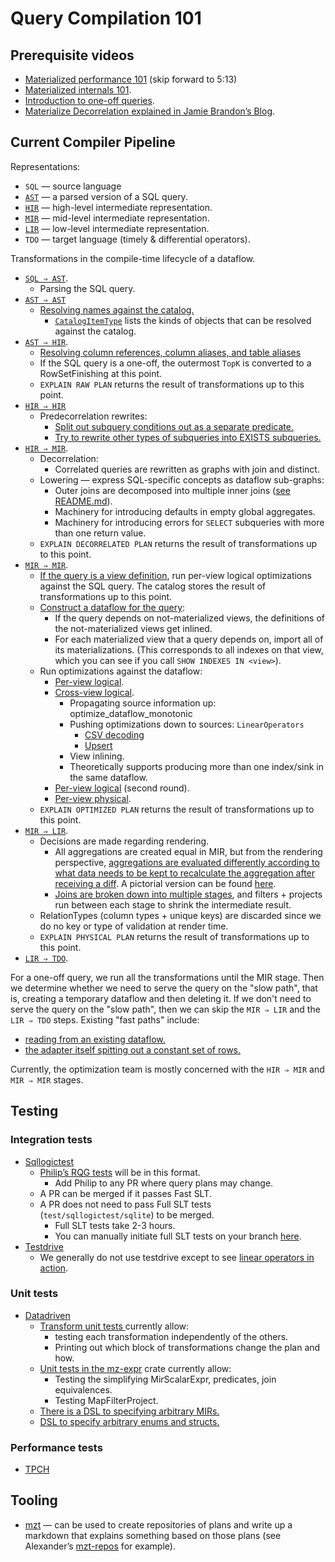 # Query Compilation 101

## Prerequisite videos

* [Materialized performance 101](https://drive.google.com/file/d/1BlCFHVJsi6-YfQQpPMaWOhDOvaQDdcWV/view?usp=sharing)
  (skip forward to 5:13)
* [Materialized internals 101](https://drive.google.com/file/d/1_SlM-zQR2FifNMeECnFTnwRcTc7zxRuc/view).
* [Introduction to one-off queries](https://drive.google.com/file/d/1LsyMY1OMmDS7uQS6cT6IFmdROGiPB4Im/view?usp=sharing).
* [Materialize Decorrelation explained in Jamie Brandon’s Blog](https://www.scattered-thoughts.net/writing/materialize-decorrelation/).

## Current Compiler Pipeline

Representations:

* `SQL` — source language
* [`AST`](https://github.com/MaterializeInc/materialize/blob/main/src/sql/src/plan.rs) — a parsed version of a SQL query.
* [`HIR`](https://github.com/MaterializeInc/materialize/blob/main/src/sql/src/plan/expr.rs) — high-level intermediate representation.
* [`MIR`](https://github.com/MaterializeInc/materialize/blob/main/src/expr/src/relation/mod.rs) — mid-level intermediate representation.
* [`LIR`](https://github.com/MaterializeInc/materialize/blob/main/src/compute-client/src/plan/mod.rs) — low-level intermediate representation.
* `TDO` — target language (timely & differential operators).

Transformations in the compile-time lifecycle of a dataflow.

* [`SQL ⇒ AST`](https://github.com/materializeinc/materialize/blob/main/src/sql-parser/src/parser.rs#L55).
    * Parsing the SQL query.
* [`AST ⇒ AST`](https://github.com/MaterializeInc/materialize/blob/main/src/adapter/src/coord.rs#L1876)
    * [Resolving names against the catalog.](https://github.com/MaterializeInc/materialize/blob/main/src/sql/src/names.rs#L1035-L1053)
        * [`CatalogItemType`](https://github.com/MaterializeInc/materialize/blob/main/src/sql/src/catalog.rs#L336)
            lists the kinds of objects that can be resolved against the catalog.
* [`AST ⇒ HIR`](https://github.com/MaterializeInc/materialize/blob/main/src/sql/src/plan/query.rs#L90-L129).
    * [Resolving column references, column aliases, and table aliases](https://github.com/MaterializeInc/materialize/blob/main/src/sql/src/plan/scope.rs)
    * If the SQL query is a one-off, the outermost `TopK` is converted to a
      RowSetFinishing at this point.
    * `EXPLAIN RAW PLAN` returns the result of transformations up to this point.
* [`HIR ⇒ HIR`](https://github.com/MaterializeInc/materialize/blob/main/src/sql/src/plan/lowering.rs#L149-L150)
    * Predecorrelation rewrites:
        * [Split out subquery conditions out as a separate predicate.](https://github.com/MaterializeInc/materialize/blob/main/src/sql/src/plan/transform_expr.rs#L54)
        * [Try to rewrite other types of subqueries into EXISTS subqueries.](https://github.com/MaterializeInc/materialize/blob/main/src/sql/src/plan/transform_expr.rs#L156)
* [`HIR ⇒ MIR`](https://github.com/MaterializeInc/materialize/blob/main/src/sql/src/plan/lowering.rs).
    * Decorrelation:
        * Correlated queries are rewritten as graphs with join and distinct.
    * Lowering — express SQL-specific concepts as dataflow sub-graphs:
        * Outer joins are decomposed into multiple inner joins ([see README.md](https://github.com/aalexandrov/mzt-repos/blob/main/simplify_outer_joins/README.md)).
        * Machinery for introducing defaults in empty global aggregates.
        * Machinery for introducing errors for `SELECT` subqueries with more than one return value.
    * `EXPLAIN DECORRELATED PLAN` returns the result of transformations up to this point.
* [`MIR ⇒ MIR`](https://github.com/MaterializeInc/materialize/blob/main/src/transform).
    * [If the query is a view
      definition](https://github.com/MaterializeInc/materialize/blob/main/src/adapter/src/catalog.rs#L3325),
      run per-view logical optimizations against the SQL query. The catalog
      stores the result of transformations up to this point.
    * [Construct a dataflow for the query](https://github.com/MaterializeInc/materialize/blob/main/src/adapter/src/coord/dataflows.rs):
        * If the query depends on not-materialized views, the definitions of the
          not-materialized views get inlined.
        * For each materialized view that a query depends on, import all of its
          materializations. (This corresponds to all indexes on that view, which
          you can see if you call `SHOW INDEXES IN <view>`).
    * Run optimizations against the dataflow:
        * [Per-view logical](https://github.com/MaterializeInc/materialize/blob/main/src/transform/src/lib.rs#L282-L337).
        * [Cross-view logical](https://github.com/MaterializeInc/materialize/blob/main/src/transform/src/dataflow.rs#L31-L60).
            * Propagating source information up: optimize_dataflow_monotonic
            * Pushing optimizations down to sources: `LinearOperators`
                * [CSV decoding](https://github.com/MaterializeInc/materialize/blob/main/src/storage/src/decode/csv.rs)
                * [Upsert](https://github.com/MaterializeInc/materialize/blob/main/src/storage/src/render/upsert.rs)
            * View inlining.
            * Theoretically supports producing more than one index/sink in the same dataflow.
        * [Per-view logical](https://github.com/MaterializeInc/materialize/blob/main/src/transform/src/lib.rs#L281-L337) (second round).
        * [Per-view physical](https://github.com/MaterializeInc/materialize/blob/main/src/transform/src/lib.rs#L345-L367).
    * `EXPLAIN OPTIMIZED PLAN` returns the result of transformations up to this point.
* [`MIR ⇒ LIR`](https://github.com/MaterializeInc/materialize/blob/main/src/compute-client/src/plan/mod.rs#L882-L897).
    * Decisions are made regarding rendering.
        * All aggregations are created equal in MIR, but from the rendering perspective, [aggregations are evaluated differently according to what data needs to be kept to recalculate the aggregation after receiving a diff](https://github.com/MaterializeInc/materialize/blob/main/src/compute-client/src/plan/reduce.rs). A pictorial version can be found [here](https://github.com/MaterializeInc/materialize/blob/main/doc/developer/arrangements.md).
        * [Joins are broken down into multiple stages](https://github.com/MaterializeInc/materialize/blob/main/src/compute-client/src/plan/join/linear_join.rs), and filters + projects run between each stage to shrink the intermediate result.
    * RelationTypes (column types + unique keys) are discarded since we do no key or type of validation at render time.
    * `EXPLAIN PHYSICAL PLAN` returns the result of transformations up to this point.
* [`LIR ⇒ TDO`](https://github.com/MaterializeInc/materialize/blob/main/src/compute/src/render/mod.rs).

For a one-off query, we run all the transformations until the MIR stage. Then we
determine whether we need to serve the query on the "slow path", that is,
creating a temporary dataflow and then deleting it. If we don't need to serve
the query on the "slow path", then we can skip the `MIR ⇒ LIR` and the `LIR ⇒ TDO` steps.
Existing "fast paths" include:
* [reading from an existing dataflow.](https://github.com/MaterializeInc/materialize/blob/main/src/compute/src/compute_state.rs#L704)
* [the adapter itself spitting out a constant set of rows.](https://github.com/MaterializeInc/materialize/blob/main/src/adapter/src/coord/peek.rs#L213)

Currently, the optimization team is mostly concerned with the `HIR ⇒ MIR` and `MIR ⇒ MIR` stages.

<!--
# Future Pipeline

[Diagram](https://docs.google.com/drawings/d/1Fil1-oYy3PkP3bD7WoZphW319Pj60cMAs2HcS9A21uo/edit)

[Design doc](https://github.com/MaterializeInc/materialize/blob/main/doc/developer/design/20210707_qgm_sql_high_level_representation.md)

* [`SQL ⇒ AST`](https://github.com/MaterializeInc/materialize/blob/main/src/sql-parser).
    * Parsing the SQL query
* `AST ⇒ QGM`.
    * Name resolution.
* `QGM ⇒ QGM`.
    * Optimizing rewrites + decorrelation + more optimizing rewrites.
* `QGM ⇒ MIR`.
    * Lowering.
* [`MIR ⇒ MIR`](https://github.com/MaterializeInc/materialize/blob/main/src/transform).
    * Optimizations. What this looks like is to be determined.
        * Some optimizations may become redundant after optimizing rewrites are added.
        * Note that we may be able to eliminate the per-view/cross-view distinction by modifying MIR to have more than one starting point.
* `MIR ⇒ LIR`.
* `LIR ⇒ TDO`.
-->

## Testing

### Integration tests

* [Sqllogictest](https://github.com/MaterializeInc/materialize/blob/main/doc/developer/sqllogictest.md)
    * [Philip’s RQG tests](https://docs.google.com/presentation/d/1PvUzdeblYwLIWMpBLCtKY1Gys4L92jmr7fTdo4zE2g4/edit) will be in this format.
        * Add Philip to any PR where query plans may change.
    * A PR can be merged if it passes Fast SLT.
    * A PR does not need to pass Full SLT tests (`test/sqllogictest/sqlite`) to be merged.
        * Full SLT tests take 2-3 hours.
        * You can manually initiate full SLT tests on your branch [here](https://buildkite.com/materialize/sql-logic-tests).
* [Testdrive](https://github.com/MaterializeInc/materialize/blob/main/doc/developer/testdrive.md)
    * We generally do not use testdrive except to see [linear operators in action](https://github.com/MaterializeInc/materialize/blob/main/test/testdrive/source-linear-operators.td).

### Unit tests

* [Datadriven](https://github.com/MaterializeInc/materialize/blob/main/doc/developer/guide-testing.md#datadriven)
    * [Transform unit tests ](https://github.com/MaterializeInc/materialize/tree/main/src/transform)currently allow:
        * testing each transformation independently of the others.
        * Printing out which block of transformations change the plan and how.
    * [Unit tests in the mz-expr](https://github.com/MaterializeInc/materialize/tree/main/src/expr/tests) crate currently allow:
        * Testing the simplifying MirScalarExpr, predicates, join equivalences.
        * Testing MapFilterProject.
    * [There is a DSL to specifying arbitrary MIRs.](https://github.com/MaterializeInc/materialize/tree/main/src/expr-test-util)
    * [DSL to specify arbitrary enums and structs.](https://github.com/MaterializeInc/materialize/tree/main/src/lowertest)

### Performance tests

* [TPCH](https://materializeinc.slack.com/archives/C01BE3RN82F/p1611161615021000)

## Tooling

* [mzt](https://github.com/aalexandrov/mzt) — can be used to create repositories of plans and write up a markdown that explains something based on those plans (see Alexander’s [mzt-repos](https://github.com/aalexandrov/mzt-repos) for example).

